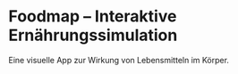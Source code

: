 # Foodmap – Interaktive Ernährungssimulation
Eine visuelle App zur Wirkung von Lebensmitteln im Körper.